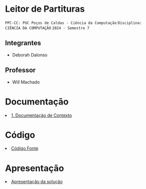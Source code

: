 # Leitor de Partituras

`PPC-CC: PUC Poços de Caldas - Ciência da Computação`
`Disciplina: CIÊNCIA DA COMPUTAÇÃO`
`2024 - Semestre 7`

## Integrantes

- Deborah Dalonso

## Professor

- Will Machado

# Documentação

<li><a href="docs/1-Documentação de Contexto.md">1. Documentação de Contexto</a></li>

# Código

<li><a href="src/README.md"> Código Fonte</a></li>

# Apresentação

<li><a href="presentation/README.md"> Apresentação da solução</a></li>
